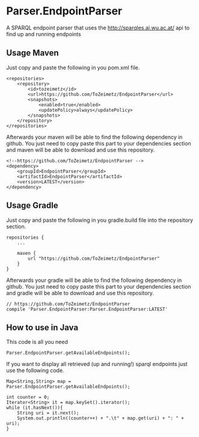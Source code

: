 # Parser.EndpointParser
A SPARQL endpoint parser that uses the http://sparqles.ai.wu.ac.at/ api to find up and running endpoints

## Usage Maven
Just copy and paste the following in you pom.xml file. 

```
<repositories>
    <repository>
        <id>tozeimetz</id>
        <url>https://github.com/ToZeimetz/EndpointParser</url>
        <snapshots>
            <enabled>true</enabled>
            <updatePolicy>always</updatePolicy>
        </snapshots>
    </repository>
</repositories>
```

Afterwards your maven will be able to find the following dependency in github. You just need to copy paste this part to your dependencies section and maven will be able to download and use this repository.

```
<!--https://github.com/ToZeimetz/EndpointParser -->
<dependency>
    <groupId>EndpointParser</groupId>
    <artifactId>EndpointParser</artifactId>
    <version>LATEST</version>
</dependency>
```

## Usage Gradle
Just copy and paste the following in you gradle.build file into the repository section.

```
repositories {
    ...

    maven {
        url "https://github.com/ToZeimetz/EndpointParser"
    }
}
```

Afterwards your gradle will be able to find the following dependency in github. You just need to copy paste this part to your dependencies section and gradle will be able to download and use this repository.

```
// https://github.com/ToZeimetz/EndpointParser
compile 'Parser.EndpointParser:Parser.EndpointParser:LATEST'
```

## How to use in Java
This code is all you need

```
Parser.EndpointParser.getAvailableEndpoints();
```

If you want to display all retrieved (up and running!) sparql endpoints just use the following code.

```
Map<String,String> map = Parser.EndpointParser.getAvailableEndpoints();

int counter = 0;
Iterator<String> it = map.keySet().iterator();
while (it.hasNext()){
    String uri = it.next();
    System.out.println((counter++) + ".\t" + map.get(uri) + ": " + uri);
}
```

